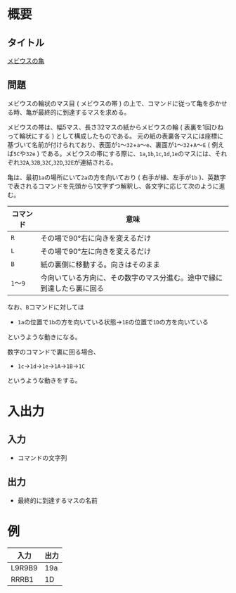 # 概要
## タイトル
[メビウスの亀](https://codeiq.jp/q/3230)

## 問題
メビウスの輪状のマス目 ( メビウスの帯 ) の上で、コマンドに従って亀を歩かせる時、亀が最終的に到達するマスを求める。

メビウスの帯は、幅5マス、長さ32マスの紙からメビウスの輪 ( 表裏を1回ひねって輪状にする ) として構成したものである。
元の紙の表裏各マスには座標に基づいて名前が付けられており、表面が`1`～`32`+`a`～`e`、裏面が`1`～`32`+`A`～`E` ( 例えば`5C`や`32e` ) である。メビウスの帯にする際に、`1a`,`1b`,`1c`,`1d`,`1e`のマスには、それぞれ`32A`,`32B`,`32C`,`32D`,`32E`が連結される。

亀は、最初`1a`の場所にいて`2a`の方を向いており ( 右手が縁、左手が`1b` )、英数字で表されるコマンドを先頭から1文字ずつ解釈し、各文字に応じて次のように進む。

|コマンド|意味|
|-|-|
|`R`|その場で90°右に向きを変えるだけ|
|`L`|その場で90°左に向きを変えるだけ|
|`B`|紙の裏側に移動する。向きはそのまま|
|`1`～`9`|今向いている方向に、その数字のマス分進む。途中で縁に到達したら裏に回る|

なお、`B`コマンドに対しては

* `1a`の位置で`1b`の方を向いている状態→`1E`の位置で`1D`の方を向いている

というような動きになる。

数字のコマンドで裏に回る場合、

* `1c`→`1d`→`1e`→`1A`→`1B`→`1C`

というような動きをする。

# 入出力
## 入力
* コマンドの文字列

## 出力
* 最終的に到達するマスの名前

# 例
|入力|出力|
|-|-|
|L9R9B9|19a|
|RRRB1|1D|
